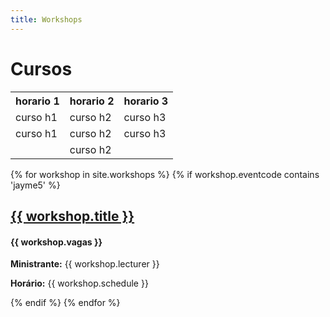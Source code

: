 ```yaml
---
title: Workshops
---
```

<h1>Cursos</h1>

 <table style="width:100%">
  <tr>
    <th> horario 1 </th>
    <th> horario 2 </th>
    <th> horario 3 </th>
  </tr>
  <tr>
    <td> curso h1 </td>
    <td> curso h2 </td>
    <td> curso h3 </td>
  </tr>
  <tr>
    <td> curso h1 </td>
    <td> curso h2 </td>
    <td> curso h3  </td>
  </tr>
  <tr>
    <td>  </td>
    <td> curso h2 </td>
   <td>  </td>
  </tr>
</table> 

{% for workshop in site.workshops %}
    {% if workshop.eventcode contains 'jayme5' %}
    <h2><a href="{{ workshop.url }}">{{ workshop.title }}</a></h2>
    <h4>{{ workshop.vagas }}</h4>
    <p><b>Ministrante:</b> {{ workshop.lecturer }}</p>
    <p><b>Horário:</b> {{ workshop.schedule }}</p>
    {% endif %}
{% endfor %}

